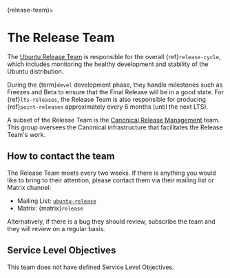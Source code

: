 (release-team)=
# The Release Team

The [Ubuntu Release Team](https://launchpad.net/~ubuntu-release) is responsible
for the overall {ref}`release-cycle`, which includes monitoring the healthy
development and stability of the Ubuntu distribution.

During the {term}`devel` development phase, they handle milestones such as
Freezes and Beta to ensure that the Final Release will be in a good state. For
{ref}`lts-releases`, the Release Team is also responsible for producing
{ref}`point-releases` approximately every 6 months (until the next LTS).

A subset of the Release Team is the
[Canonical Release Management](https://launchpad.net/~canonical-ubuntu-qa) team.
This group oversees the Canonical infrastructure that facilitates the Release
Team's work.


## How to contact the team

The Release Team meets every two weeks. If there is anything you would like to
bring to their attention, please contact them via their mailing list or Matrix
channel:

* Mailing List: [`ubuntu-release`](mailto:ubuntu-release@lists.launchpad.net)
* Matrix: {matrix}`release`

Alternatively, if there is a bug they should review, subscribe the team and they
will review on a regular basis.


## Service Level Objectives

This team does not have defined Service Level Objectives.


